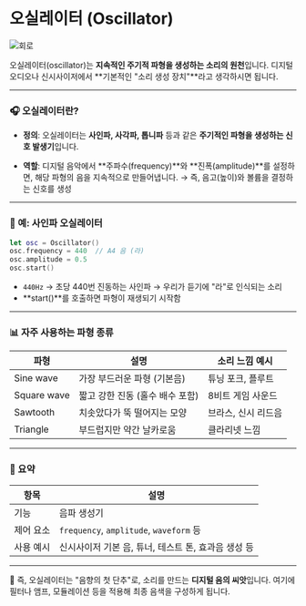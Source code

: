 
# 오실레이터 (Oscillator)

![회로](https://www.allaboutcircuits.com/uploads/articles/phase-shift-oscillator.jpg)

오실레이터(oscillator)는 **지속적인 주기적 파형을 생성하는 소리의 원천**입니다.
디지털 오디오나 신시사이저에서 \*\*기본적인 "소리 생성 장치"\*\*라고 생각하시면 됩니다.

---

### 🎧 오실레이터란?

* **정의**:
  오실레이터는 **사인파, 사각파, 톱니파** 등과 같은 **주기적인 파형을 생성하는 신호 발생기**입니다.

* **역할**:
  디지털 음악에서 \*\*주파수(frequency)\*\*와 \*\*진폭(amplitude)\*\*를 설정하면, 해당 파형의 음을 지속적으로 만들어냅니다.
  → 즉, 음고(높이)와 볼륨을 결정하는 신호를 생성

---

### 🧪 예: 사인파 오실레이터

```swift
let osc = Oscillator()
osc.frequency = 440  // A4 음 (라)
osc.amplitude = 0.5
osc.start()
```

* `440Hz` → 초당 440번 진동하는 사인파 → 우리가 듣기에 "라"로 인식되는 소리
* \*\*start()\*\*를 호출하면 파형이 재생되기 시작함

---

### 📊 자주 사용하는 파형 종류

| 파형          | 설명                  | 소리 느낌 예시    |
| ----------- | ------------------- | ----------- |
| Sine wave   | 가장 부드러운 파형 (기본음)    | 튜닝 포크, 플루트  |
| Square wave | 짧고 강한 진동 (홀수 배수 포함) | 8비트 게임 사운드  |
| Sawtooth    | 치솟았다가 뚝 떨어지는 모양     | 브라스, 신시 리드음 |
| Triangle    | 부드럽지만 약간 날카로움       | 클라리넷 느낌     |

---

### 📌 요약

| 항목    | 설명                                     |
| ----- | -------------------------------------- |
| 기능    | 음파 생성기                                 |
| 제어 요소 | `frequency`, `amplitude`, `waveform` 등 |
| 사용 예시 | 신시사이저 기본 음, 튜너, 테스트 톤, 효과음 생성 등        |

---

🧠 즉, 오실레이터는 "음향의 첫 단추"로, 소리를 만드는 **디지털 음의 씨앗**입니다.
여기에 필터나 앰프, 모듈레이션 등을 적용해 최종 음색을 구성하게 됩니다.
